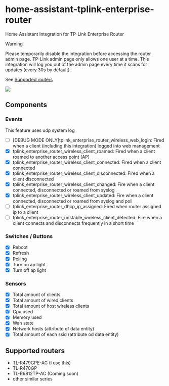 # home-assistant-tplink-enterprise-router

Home Assistant Integration for TP-Link Enterprise Router

> [!WARNING]
> Please temporarily disable the integration before accessing the router admin page. TP-Link admin page only allows one user at a time. This integration will log you out of the admin page every time it scans for updates (every 30s by default).

See [Supported routers](#supports)

<img src="https://raw.githubusercontent.com/copydog/home-assistant-tplink-enterprise-router/refs/heads/main/docs/media/screenshot.png">

## Components
### Events
This feature uses udp system log 

- [ ] [DEBUG MODE ONLY]tplink_enterprise_router_wireless_web_login: Fired when a client (including this integration) logged into web management
- [x] tplink_enterprise_router_wireless_client_roamed: Fired when a client roamed to another access point (AP)
- [x] tplink_enterprise_router_wireless_client_connected: Fired when a client connected
- [x] tplink_enterprise_router_wireless_client_disconnected: Fired when a client disconnected
- [x] tplink_enterprise_router_wireless_client_changed: Fire when a client connected, disconnected or roamed from syslog
- [x] tplink_enterprise_router_wireless_client_updated: Fire when a client connected, disconnected or roamed from syslog and poll
- [ ] tplink_enterprise_router_dhcp_ip_assigned: Fired when router assigned ip to a client
- [ ] tplink_enterprise_router_unstable_wireless_client_detected: Fire when a client connects and disconnects frequently in a short time

### Switches / Buttons
- [x] Reboot
- [x] Refresh
- [x] Polling
- [x] Turn on ap light
- [x] Turn off ap light

### Sensors
- [x] Total amount of clients
- [x] Total amount of wired clients
- [x] Total amount of host wireless clients
- [x] Cpu used
- [x] Memory used
- [x] Wan state
- [x] Network hosts (attribute of data entity)
- [x] Total amount of each ssid (attribute od data entity)

## <a id="supports">Supported routers</a>
- TL-R479GPE-AC (I use this)
- TL-R470GP
- TL-R6812TP-AC (Coming soon)
- other similar series